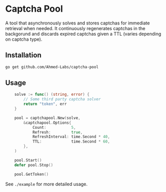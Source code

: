 # Captcha Pool

A tool that asynchronously solves and stores captchas for immediate retrieval when needed. 
It continuously regenerates captchas in the backgorund and discards expired captchas given a TTL (varies depending on captcha type).

## Installation

```bash
go get github.com/Ahmed-Labs/captcha-pool
```

## Usage

```go
    solve := func() (string, error) {
        // Some third party captcha solver
        return "token", err
    }

    pool = captchapool.New(solve,
        &captchapool.Options{
            Count:           5,
            Refresh:         true,
            RefreshInterval: time.Second * 40,
            TTL:             time.Second * 60,
        },
    )

    pool.Start()
    defer pool.Stop()

    pool.GetToken()
```

See `./example` for more detailed usage.